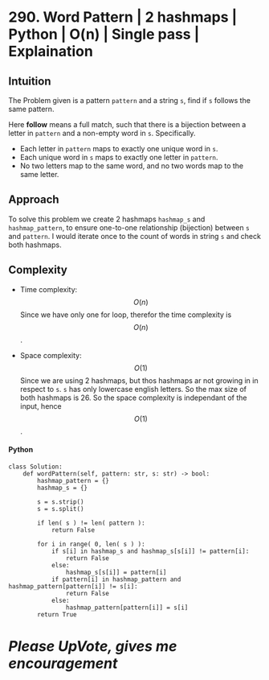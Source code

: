 # 290. Word Pattern | 2 hashmaps | Python | O(n)  | Single pass | Explaination

## Intuition
The Problem given is a pattern `pattern` and a string `s`, find if `s` follows the same pattern.

Here **follow** means a full match, such that there is a bijection between a letter in `pattern` and a non-empty word in `s`. Specifically.

- Each letter in `pattern` maps to exactly one unique word in `s`.
- Each unique word in `s` maps to exactly one letter in `pattern`.
- No two letters map to the same word, and no two words map to the same letter.

## Approach
To solve this problem we create 2 hashmaps `hashmap_s` and `hashmap_pattern`, to ensure one-to-one relationship (bijection) between `s` and `pattern`. I would iterate once to the count of words in string `s` and check both hashmaps.

## Complexity
- Time complexity: $$O(n)$$
  Since we have only one for loop, therefor the time complexity is $$O(n)$$.

- Space complexity: $$O(1)$$
  Since we are using 2 hashmaps, but thos hashmaps ar not growing in in respect to `s`. `s` has only lowercase english letters. So the max size of both hashmaps is 26. So the space complexity is independant of the input, hence $$O(1)$$. 

#### Python
```python3 []
class Solution:
	def wordPattern(self, pattern: str, s: str) -> bool:
		hashmap_pattern = {}
		hashmap_s = {}

		s = s.strip()
		s = s.split()

		if len( s ) != len( pattern ):
			return False

		for i in range( 0, len( s ) ):
			if s[i] in hashmap_s and hashmap_s[s[i]] != pattern[i]:
				return False
			else:
				hashmap_s[s[i]] = pattern[i]
			if pattern[i] in hashmap_pattern and hashmap_pattern[pattern[i]] != s[i]:
				return False
			else:
				hashmap_pattern[pattern[i]] = s[i]
		return True
```

# *Please UpVote, gives me encouragement*